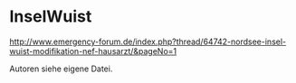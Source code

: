 # InselWuist

http://www.emergency-forum.de/index.php?thread/64742-nordsee-insel-wuist-modifikation-nef-hausarzt/&pageNo=1

Autoren siehe eigene Datei.
